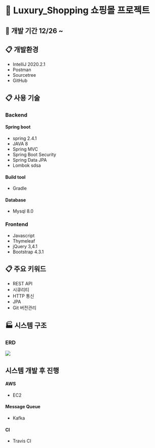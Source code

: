 # :shopping_cart: Luxury_Shopping 쇼핑몰 프로젝트
## :calendar: 개발 기간 12/26 ~ 

## :clipboard: 개발환경
* IntelliJ 2020.2.1
* Postman
* Sourcetree
* GitHub


## :clipboard: 사용 기술
### Backend
#### Spring boot 
* spring 2.4.1
* JAVA 8
* Spring MVC
* Spring Boot Security
* Spring Data JPA
* Lombok sdsa

#### Build tool
* Gradle

#### Database
* Mysql 8.0


### Frontend
* Javascript
* Thymeleaf
* jQuery 3,4.1
* Bootstrap 4.3.1

## :clipboard: 주요 키워드
* REST API
* 시큐리티
* HTTP 통신
* JPA
* Git 버전관리

## :factory: 시스템 구조

### ERD

<img src="https://user-images.githubusercontent.com/65895403/103405628-10467880-4b9b-11eb-894e-f187f64bd19e.PNG"></img>





## 시스템 개발 후 진행
#### AWS
* EC2

#### Message Queue
* Kafka

#### CI
* Travis CI




